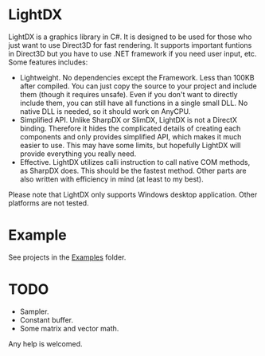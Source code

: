 # LightDX
LightDX is a graphics library in C#. It is designed to be used for those who just
want to use Direct3D for fast rendering. It supports important funtions in
Direct3D but you have to use .NET framework if you need user input, etc. Some
features includes:

* Lightweight.
No dependencies except the Framework. Less than 100KB after compiled. You can just
copy the source to your project and include them (though it requires unsafe). Even
if you don't want to directly include them, you can still have all functions in a
single small DLL. No native DLL is needed, so it should work on AnyCPU.
* Simplified API.
Unlike SharpDX or SlimDX, LightDX is not a DirectX binding. Therefore it hides
the complicated details of creating each components and only provides simplified
API, which makes it much easier to use. This may have some limits, but hopefully 
LightDX will provide everything you really need.
* Effective. LightDX utilizes calli instruction to call native COM methods, as
SharpDX does. This should be the fastest method. Other parts are also written with
efficiency in mind (at least to my best).

Please note that LightDX only supports Windows desktop application. Other platforms
are not tested.

# Example
See projects in the [Examples](Examples) folder.

# TODO

* Sampler.
* Constant buffer.
* Some matrix and vector math.

Any help is welcomed.
